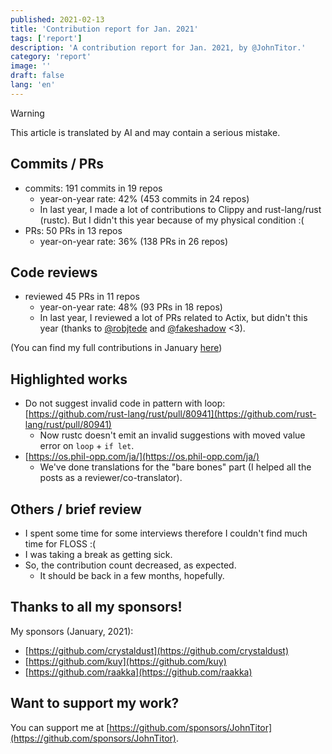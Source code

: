 ```yaml
---
published: 2021-02-13
title: 'Contribution report for Jan. 2021'
tags: ['report']
description: 'A contribution report for Jan. 2021, by @JohnTitor.'
category: 'report'
image: ''
draft: false
lang: 'en'
---
```

> [!WARNING]
> This article is translated by AI and may contain a serious mistake.

## Commits / PRs

- commits: 191 commits in 19 repos
  - year-on-year rate: 42% (453 commits in 24 repos)
  - In last year, I made a lot of contributions to Clippy and rust-lang/rust (rustc).
    But I didn't this year because of my physical condition :(
- PRs: 50 PRs in 13 repos
  - year-on-year rate: 36% (138 PRs in 26 repos)

## Code reviews

- reviewed 45 PRs in 11 repos
  - year-on-year rate: 48% (93 PRs in 18 repos)
  - In last year, I reviewed a lot of PRs related to Actix, but didn't this year
    (thanks to [@robjtede](https://github.com/robjtede) and [@fakeshadow](https://github.com/fakeshadow) \<3).

(You can find my full contributions in January [here](https://github.com/JohnTitor?tab=overview&from=2021-01-01&to=2021-01-31))

## Highlighted works

- Do not suggest invalid code in pattern with loop: [https://github.com/rust-lang/rust/pull/80941](https://github.com/rust-lang/rust/pull/80941)
  - Now rustc doesn't emit an invalid suggestions with moved value error on `loop` + `if let`.
- [https://os.phil-opp.com/ja/](https://os.phil-opp.com/ja/)
  - We've done translations for the "bare bones" part (I helped all the posts as a reviewer/co-translator).

## Others / brief review

- I spent some time for some interviews therefore I couldn't find much time for FLOSS :(
- I was taking a break as getting sick.
- So, the contribution count decreased, as expected.
  - It should be back in a few months, hopefully.

## Thanks to all my sponsors!

My sponsors (January, 2021):

- [https://github.com/crystaldust](https://github.com/crystaldust)
- [https://github.com/kuy](https://github.com/kuy)
- [https://github.com/raakka](https://github.com/raakka)

## Want to support my work?

You can support me at [https://github.com/sponsors/JohnTitor](https://github.com/sponsors/JohnTitor).
